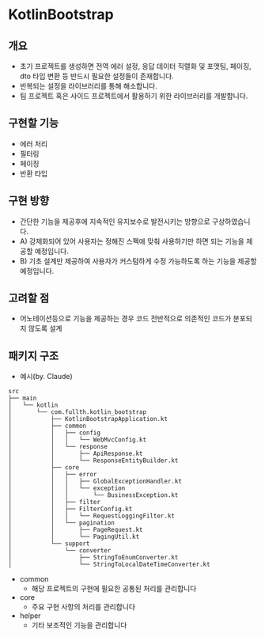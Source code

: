 # KotlinBootstrap
## 개요
* 초기 프로젝트를 생성하면 전역 에러 설정, 응답 데이터 직렬화 및 포맷팅, 페이징, dto 타입 변환 등 반드시 필요한 설정들이 존재합니다.
* 반복되는 설정을 라이브러리를 통해 해소합니다.
* 팀 프로젝트 혹은 사이드 프로젝트에서 활용하기 위한 라이브러리를 개발합니다.

## 구현할 기능
* 에러 처리
* 필터링
* 페이징
* 반환 타입

## 구현 방향
* 간단한 기능을 제공후에 지속적인 유지보수로 발전시키는 방향으로 구상하였습니다.
* A) 강제화되어 있어 사용자는 정해진 스펙에 맞춰 사용하기만 하면 되는 기능을 제공할 예정입니다.
* B) 기초 설계만 제공하여 사용자가 커스텀하게 수정 가능하도록 하는 기능을 제공할 예정입니다.

## 고려할 점
* 어노테이션등으로 기능을 제공하는 경우 코드 전반적으로 의존적인 코드가 분포되지 않도록 설계

## 패키지 구조
* 예시(by. Claude)
```
src
├── main
│   └── kotlin
│       └── com.fullth.kotlin_bootstrap
│           ├── KotlinBootstrapApplication.kt
│           ├── common
│           │   ├── config
│           │   │   └── WebMvcConfig.kt
│           │   └── response
│           │       ├── ApiResponse.kt
│           │       └── ResponseEntityBuilder.kt
│           ├── core
│           │   ├── error
│           │   │   ├── GlobalExceptionHandler.kt
│           │   │   └── exception
│           │   │       └── BusinessException.kt
│           │   ├── filter
│           │   ├── FilterConfig.kt
│           │   │   └── RequestLoggingFilter.kt
│           │   └── pagination
│           │       ├── PageRequest.kt
│           │       └── PagingUtil.kt
│           └── support
│               └── converter
│                   ├── StringToEnumConverter.kt
│                   └── StringToLocalDateTimeConverter.kt
```
* common
  * 해당 프로젝트의 구현에 필요한 공통된 처리를 관리합니다
* core
  * 주요 구현 사항의 처리를 관리합니다
* helper
  * 기타 보조적인 기능을 관리합니다